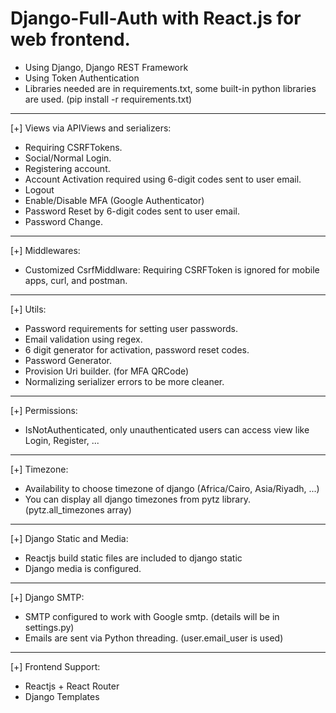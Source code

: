 # Django-Full-Auth with React.js for web frontend.

- Using Django, Django REST Framework
- Using Token Authentication
- Libraries needed are in requirements.txt, some built-in python libraries are used.
(pip install -r requirements.txt)

----------------
[+] Views via APIViews and serializers:

- Requiring CSRFTokens.
- Social/Normal Login.
- Registering account.
- Account Activation required using 6-digit codes sent to user email.
- Logout
- Enable/Disable MFA (Google Authenticator)
- Password Reset by 6-digit codes sent to user email.
- Password Change.

-------------------------
[+] Middlewares:

- Customized CsrfMiddlware: Requiring CSRFToken is ignored for mobile apps, curl, and postman.

-------------------
[+] Utils:

- Password requirements for setting user passwords.
- Email validation using regex.
- 6 digit generator for activation, password reset codes.
- Password Generator.
- Provision Uri builder. (for MFA QRCode)
- Normalizing serializer errors to be more cleaner.

------------------------
[+] Permissions:

- IsNotAuthenticated, only unauthenticated users can access view like Login, Register, ...

-------------------------------------------------------------
[+] Timezone:

- Availability to choose timezone of django (Africa/Cairo, Asia/Riyadh, ...)
- You can display all django timezones from pytz library. (pytz.all_timezones array)

------------------------------
[+] Django Static and Media:

- Reactjs build static files are included to django static
- Django media is configured.

-------------------------------
[+] Django SMTP:

- SMTP configured to work with Google smtp. (details will be in settings.py)
- Emails are sent via Python threading. (user.email_user is used)

-----------------
[+] Frontend Support:

- Reactjs + React Router
- Django Templates

